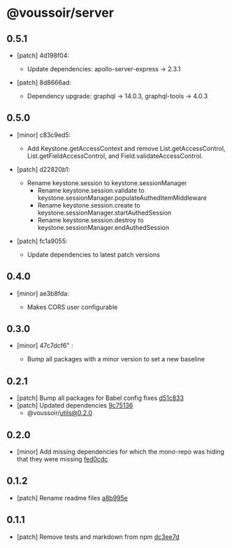 # @voussoir/server

## 0.5.1

- [patch] 4d198f04:

  - Update dependencies: apollo-server-express -> 2.3.1

- [patch] 8d8666ad:

  - Dependency upgrade: graphql -> 14.0.3, graphql-tools -> 4.0.3

## 0.5.0

- [minor] c83c9ed5:

  - Add Keystone.getAccessContext and remove List.getAccessControl, List.getFieldAccessControl, and Field.validateAccessControl.

- [patch] d22820b1:

  - Rename keystone.session to keystone.sessionManager
    - Rename keystone.session.validate to keystone.sessionManager.populateAuthedItemMiddleware
    - Rename keystone.session.create to keystone.sessionManager.startAuthedSession
    - Rename keystone.session.destroy to keystone.sessionManager.endAuthedSession

- [patch] fc1a9055:

  - Update dependencies to latest patch versions

## 0.4.0

- [minor] ae3b8fda:

  - Makes CORS user configurable

## 0.3.0

- [minor] 47c7dcf6"
  :

  - Bump all packages with a minor version to set a new baseline

## 0.2.1

- [patch] Bump all packages for Babel config fixes [d51c833](d51c833)
- [patch] Updated dependencies [9c75136](9c75136)
  - @voussoir/utils@0.2.0

## 0.2.0

- [minor] Add missing dependencies for which the mono-repo was hiding that they were missing [fed0cdc](fed0cdc)

## 0.1.2

- [patch] Rename readme files [a8b995e](a8b995e)

## 0.1.1

- [patch] Remove tests and markdown from npm [dc3ee7d](dc3ee7d)
